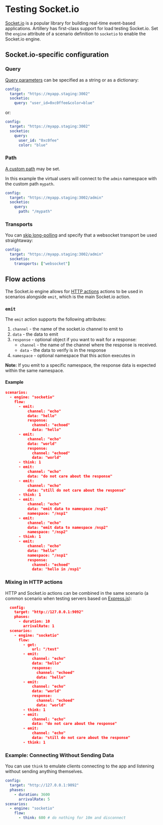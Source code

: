 # Testing Socket.io

[Socket.io](http://socket.io) is a popular library for building real-time event-based applications.  Artillery has first-class support for load testing Socket.io. Set the ``engine`` attribute of a scenario definition to ``socketio`` to enable the Socket.io engine.

## Socket.io-specific configuration

### Query

[Query parameters](https://socket.io/docs/client-api/#with-query-parameters) can be specified as a string or as a dictionary:

```yaml
config:
  target: "https://myapp.staging:3002"
  socketio:
    query: "user_id=0xc0ffee&color=blue"
```

or:

```yaml
config:
  target: "https://myapp.staging:3002"
  socketio:
    query:
      user_id: "0xc0fee"
      color: "blue"
```

### Path

[A custom path](https://socket.io/docs/client-api/#with-custom-path) may be set.

In this example the virtual users will connect to the `admin` namespace with the custom path `mypath`.

```yaml
config:
  target: "https://myapp.staging:3002/admin"
  socketio:
    query:
      path: "/mypath"
```

### Transports

You can [skip long-polling](https://socket.io/docs/client-api/#with-websocket-transport-only) and specify that a websocket transport be used straightaway:

```yaml
config:
  target: "https://myapp.staging:3002/admin"
  socketio:
    transports: ["websocket"]
```

## Flow actions

The Socket.io engine allows for [HTTP actions](http-reference/#flow-actions) actions to be used in scenarios alongside ``emit``, which is the main Socket.io action.

### `emit`

The ``emit`` action supports the following attributes:

1. ``channel`` - the name of the socket.io channel to emit to
2. ``data`` - the data to emit
3. ``response`` - optional object if you want to wait for a response:
    - ``channel`` - the name of the channel where the response is received.
    - ``data`` - the data to verify is in the response
4. ``namespace`` - optional namespace that this action executes in

**Note:**
If you emit to a specific namespace, the response data is expected within the same namespace.

#### Example

```json
scenarios:
  - engine: "socketio"
    flow:
      - emit:
          channel: "echo"
          data: "hello"
          response:
            channel: "echoed"
            data: "hello"
      - emit:
          channel: "echo"
          data: "world"
          response:
            channel: "echoed"
            data: "world"
      - think: 1
      - emit:
          channel: "echo"
          data: "do not care about the response"
      - emit:
          channel: "echo"
          data: "still do not care about the response"
      - think: 1
      - emit:
          channel: "echo"
          data: "emit data to namespace /nsp1"
          namespace: "/nsp1"
      - emit:
          channel: "echo"
          data: "emit data to namespace /nsp2"
          namespace: "/nsp2"
      - think: 1
      - emit:
          channel: "echo"
          data: "hello"
          namespace: "/nsp1"
          response:
            channel: "echoed"
            data: "hello in /nsp1"
```

### Mixing in HTTP actions

HTTP and Socket.io actions can be combined in the same scenario (a common scenario when testing servers based on [Express.js](http://expressjs.com/)):

```json
  config:
    target: "http://127.0.0.1:9092"
    phases:
      - duration: 10
        arrivalRate: 1
  scenarios:
    - engine: "socketio"
      flow:
        - get:
            url: "/test"
        - emit:
            channel: "echo"
            data: "hello"
            response:
              channel: "echoed"
              data: "hello"
        - emit:
            channel: "echo"
            data: "world"
            response:
              channel: "echoed"
              data: "world"
        - think: 1
        - emit:
            channel: "echo"
            data: "do not care about the response"
        - emit:
            channel: "echo"
            data: "still do not care about the response"
        - think: 1
```


### Example: Connecting Without Sending Data

You can use `think` to emulate clients connecting to the app and listening without sending anything themselves.

```yaml
config:
  target: "http://127.0.0.1:9092"
  phases:
    - duration: 3600
      arrivalRate: 5
scenarios:
  - engine: "socketio"
    flow:
      - think: 600 # do nothing for 10m and disconnect
```
